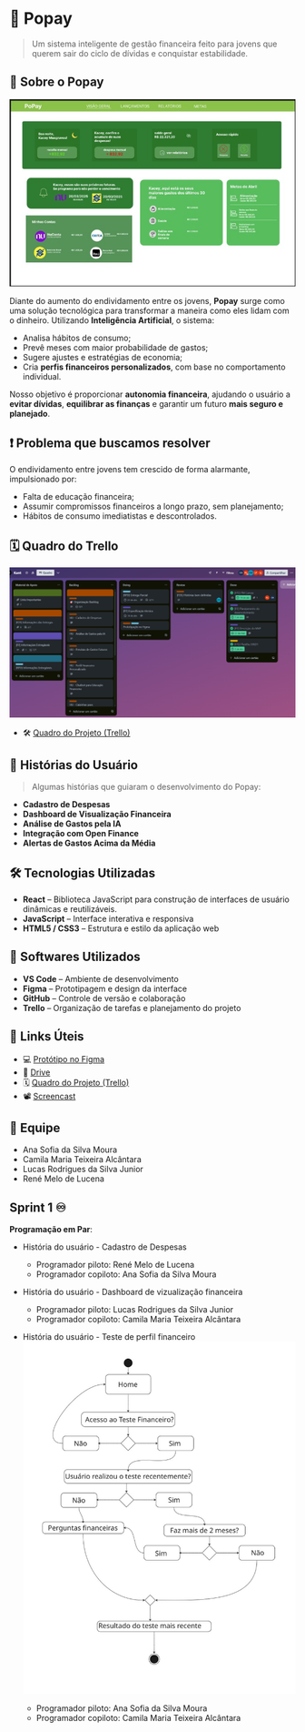 # 💸 Popay

> Um sistema inteligente de gestão financeira feito para jovens que querem sair do ciclo de dívidas e conquistar estabilidade.

## 🧠 Sobre o Popay

![Menu inicial](assets/menuInicial.jpg)

Diante do aumento do endividamento entre os jovens, **Popay** surge como uma solução tecnológica para transformar a maneira como eles lidam com o dinheiro. Utilizando **Inteligência Artificial**, o sistema:

- Analisa hábitos de consumo;
- Prevê meses com maior probabilidade de gastos;
- Sugere ajustes e estratégias de economia;
- Cria **perfis financeiros personalizados**, com base no comportamento individual.

Nosso objetivo é proporcionar **autonomia financeira**, ajudando o usuário a **evitar dívidas**, **equilibrar as finanças** e garantir um futuro **mais seguro e planejado**.

## ❗ Problema que buscamos resolver

O endividamento entre jovens tem crescido de forma alarmante, impulsionado por:

- Falta de educação financeira;
- Assumir compromissos financeiros a longo prazo, sem planejamento;
- Hábitos de consumo imediatistas e descontrolados.

## 🗓️ Quadro do Trello

![Quadro do Trello](assets/quadroDoTrello.png)

- 🛠️ [Quadro do Projeto (Trello)](https://trello.com/b/dO0Dct2b/kant)

## 👤 Histórias do Usuário

> Algumas histórias que guiaram o desenvolvimento do Popay:

- **Cadastro de Despesas**
- **Dashboard de Visualização Financeira**
- **Análise de Gastos pela IA**
- **Integração com Open Finance**
- **Alertas de Gastos Acima da Média**

## 🛠️ Tecnologias Utilizadas

- **React** – Biblioteca JavaScript para construção de interfaces de usuário dinâmicas e reutilizáveis.
- **JavaScript** – Interface interativa e responsiva  
- **HTML5 / CSS3** – Estrutura e estilo da aplicação web  

## 🧰 Softwares Utilizados

- **VS Code** – Ambiente de desenvolvimento  
- **Figma** – Prototipagem e design da interface  
- **GitHub** – Controle de versão e colaboração  
- **Trello** – Organização de tarefas e planejamento do projeto  

## 🔗 Links Úteis

- 💻 [Protótipo no Figma](https://www.figma.com/design/xW5kSDpCFAY1aso8I3pBcp/Prot%C3%B3tipo?node-id=0-1&t=6wwaZKyyYY2JTfe8-1)  
- 📂 [Drive](https://drive.google.com/drive/u/0/folders/0AKdHeB0ZGGWqUk9PVA)
- 🗓️ [Quadro do Projeto (Trello)](https://trello.com/b/dO0Dct2b/kant)
- 📽️ [Screencast](https://drive.google.com/file/d/1WJ8IebUwy1qDaKhoAmJtveuAp5HvDQtb/view?usp=sharing)

## 👥 Equipe

- Ana Sofia da Silva Moura  
- Camila Maria Teixeira Alcântara
- Lucas Rodrigues da Silva Junior
- René Melo de Lucena


## Sprint 1 ♾️

**Programação em Par**:

  - História do usuário - Cadastro de Despesas
      - Programador piloto: René Melo de Lucena
      - Programador copiloto: Ana Sofia da Silva Moura
      
  - História do usuário - Dashboard de vizualização financeira
      - Programador piloto: Lucas Rodrigues da Silva Junior
      - Programador copiloto: Camila Maria Teixeira Alcântara

  - História do usuário - Teste de perfil financeiro
      ![Diagrama de atividades da funcionalidade](assets/testefinanceiro.jpg)
      - Programador piloto: Ana Sofia da Silva Moura  
      - Programador copiloto: Camila Maria Teixeira Alcântara

    
